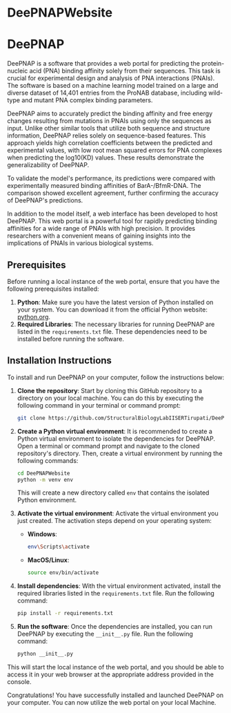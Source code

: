 # DeePNAPWebsite

# DeePNAP

DeePNAP is a software that provides a web portal for predicting the protein-nucleic acid (PNA) binding affinity solely from their sequences. This task is crucial for experimental design and analysis of PNA interactions (PNAIs). The software is based on a machine learning model trained on a large and diverse dataset of 14,401 entries from the ProNAB database, including wild-type and mutant PNA complex binding parameters.

DeePNAP aims to accurately predict the binding affinity and free energy changes resulting from mutations in PNAIs using only the sequences as input. Unlike other similar tools that utilize both sequence and structure information, DeePNAP relies solely on sequence-based features. This approach yields high correlation coefficients between the predicted and experimental values, with low root mean squared errors for PNA complexes when predicting the log10(KD) values. These results demonstrate the generalizability of DeePNAP.

To validate the model's performance, its predictions were compared with experimentally measured binding affinities of BarA-/BfmR-DNA. The comparison showed excellent agreement, further confirming the accuracy of DeePNAP's predictions.

In addition to the model itself, a web interface has been developed to host DeePNAP. This web portal is a powerful tool for rapidly predicting binding affinities for a wide range of PNAIs with high precision. It provides researchers with a convenient means of gaining insights into the implications of PNAIs in various biological systems.

## Prerequisites

Before running a local instance of the web portal, ensure that you have the following prerequisites installed:

1. **Python**: Make sure you have the latest version of Python installed on your system. You can download it from the official Python website: [python.org](https://www.python.org/).
2. **Required Libraries**: The necessary libraries for running DeePNAP are listed in the `requirements.txt` file. These dependencies need to be installed before running the software.

## Installation Instructions

To install and run DeePNAP on your computer, follow the instructions below:

1. **Clone the repository**: Start by cloning this GitHub repository to a directory on your local machine. You can do this by executing the following command in your terminal or command prompt:
    
    ```bash
    git clone https://github.com/StructuralBiologyLabIISERTirupati/DeePNAPWebsite.git
    ```
    
2. **Create a Python virtual environment**: It is recommended to create a Python virtual environment to isolate the dependencies for DeePNAP. Open a terminal or command prompt and navigate to the cloned repository's directory. Then, create a virtual environment by running the following commands:
    
    ```bash
    cd DeePNAPWebsite
    python -m venv env
    ```
    
    This will create a new directory called `env` that contains the isolated Python environment.
    
3. **Activate the virtual environment**: Activate the virtual environment you just created. The activation steps depend on your operating system:
    - **Windows**:
        
        ```bash
        env\Scripts\activate
        ```
        
    - **MacOS/Linux**:
        
        ```bash
        source env/bin/activate
        ```
        
4. **Install dependencies**: With the virtual environment activated, install the required libraries listed in the `requirements.txt` file. Run the following command:
    
    ```bash
    pip install -r requirements.txt
    ```
    
5. **Run the software**: Once the dependencies are installed, you can run DeePNAP by executing the `__init__.py` file. Run the following command:
    
    ```bash
    python __init__.py
    ```
    

This will start the local instance of the web portal, and you should be able to access it in your web browser at the appropriate address provided in the console.

Congratulations! You have successfully installed and launched DeePNAP on your computer. You can now utilize the web portal on your local Machine.

